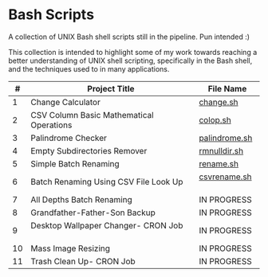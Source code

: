 # Bash Scripts
A collection of UNIX Bash shell scripts still in the pipeline. Pun intended :)

This collection is intended to highlight some of my work towards reaching a better understanding of UNIX shell scripting, specifically in the Bash shell, and the techniques used to in many applications.

|#| Project Title                              | File Name                             |
|-| ------------------------------------------ | ------------------------------------- |
|1| Change Calculator   | [change.sh](https://github.com/srishtibelwariar/BashScripts/blob/master/change.sh)    |
|2| CSV Column Basic Mathematical Operations   | [colop.sh](https://github.com/srishtibelwariar/BashScripts/blob/master/colop.sh)    |
|3| Palindrome Checker                         | [palindrome.sh](https://github.com/srishtibelwariar/BashScripts/blob/master/palindrome.sh) |
|4| Empty Subdirectories Remover               | [rmnulldir.sh](https://github.com/srishtibelwariar/BashScripts/blob/master/rmnulldir.sh)    |
|5| Simple Batch Renaming                      | [rename.sh](https://github.com/srishtibelwariar/BashScripts/blob/master/rename.sh)     |
|6| Batch Renaming Using CSV File Look Up      | [csvrename.sh](https://github.com/srishtibelwariar/BashScripts/blob/master/csvrename.sh)     |
|7| All Depths Batch Renaming                  | IN PROGRESS    |
|8| Grandfather-Father-Son Backup              | IN PROGRESS    |
|9| Desktop Wallpaper Changer- CRON Job        | IN PROGRESS    |
|10| Mass Image Resizing                       | IN PROGRESS    |
|11| Trash Clean Up- CRON Job        | IN PROGRESS    |
